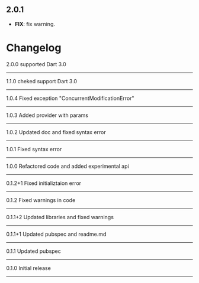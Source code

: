 ## 2.0.1

 - **FIX**: fix warning.


# Changelog

2.0.0  supported Dart 3.0

---

1.1.0  cheked support Dart 3.0

---

1.0.4  Fixed exception "ConcurrentModificationError"

---

1.0.3  Added provider with params

---

1.0.2  Updated doc and fixed syntax error

---
1.0.1  Fixed syntax error

---
1.0.0  Refactored code and added experimental api

---

0.1.2+1  Fixed initializtaion error

---
0.1.2  Fixed warnings in code

---
0.1.1+2  Updated libraries and fixed warnings

---

0.1.1+1  Updated pubspec and readme.md

---

0.1.1  Updated pubspec

---

0.1.0  Initial release

---

